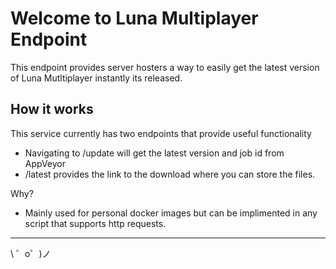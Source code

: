 Welcome to Luna Multiplayer Endpoint
=================

This endpoint provides server hosters a way to easily get the latest version of Luna Mutltiplayer instantly its released. 


How it works
------------

This service currently has two endpoints that provide useful functionality
- Navigating to /update will get the latest version and job id from AppVeyor
- /latest provides the link to the download where you can store the files.

Why?
- Mainly used for personal docker images but can be implimented in any script that supports http requests.


-------------------

\ ゜o゜)ノ
